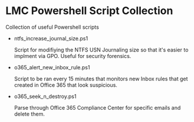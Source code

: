 # LMC Powershell Script Collection
Collection of useful Powershell scripts

- ntfs_increase_journal_size.ps1

  Script for modifiying the NTFS USN Journaling size so that it's easier to implment via GPO. Useful for security forensics. 
  
- o365_alert_new_inbox_rule.ps1

  Script to be ran every 15 minutes that monitors new Inbox rules that get created in Office 365 that look suspicious. 
  
  
- o365_seek_n_destroy.ps1

  Parse through Office 365 Compliance Center for specific emails and delete them.
